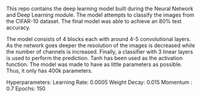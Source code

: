 This repo contains the deep learning model built during the Neural Network and Deep Learning module. The model attempts to classify the images from the CIFAR-10 dataset. The final model was able to achieve an 80% test accuracy.

The model consists of 4 blocks each with 
around 4-5 convolutional layers. As the network goes deeper the resolution of the images is 
decreased while the number of channels is increased. Finally, a classifier with 3 linear layers is 
used to perform the prediction. Tanh has been used as the activation function. The model was 
made to have as little parameters as possible. Thus, it only has 400k parameters.


Hyperparameters: 
            Learning Rate: 0.0005
            Weight Decay: 0.015
            Momentum : 0.7
            Epochs: 150
